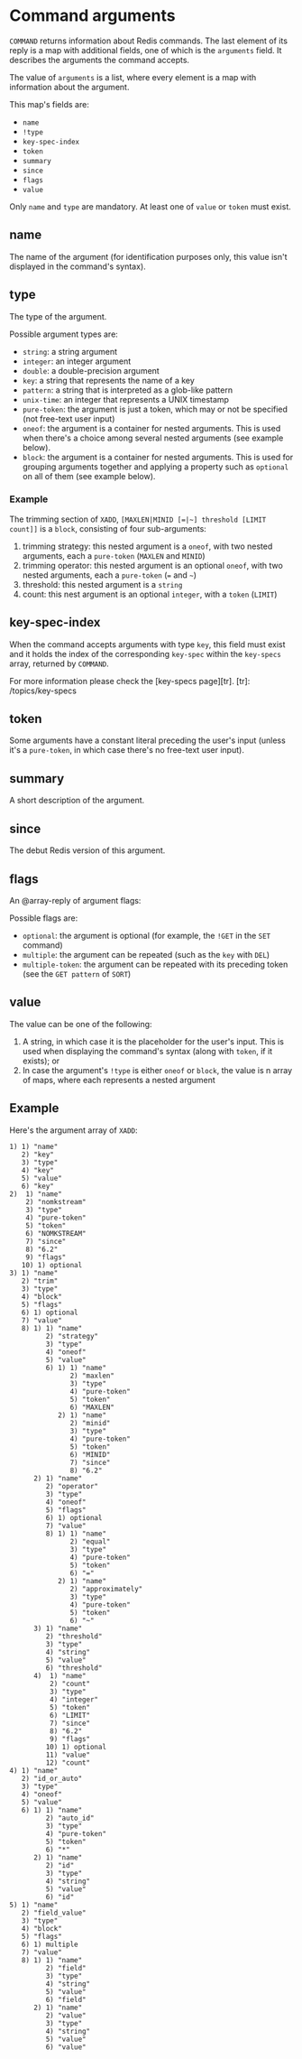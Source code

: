 # Command arguments

`COMMAND` returns information about Redis commands.
The last element of its reply is a map with additional fields, one of which is the `arguments` field.
It describes the arguments the command accepts.

The value of `arguments` is a list, where every element is a map with information about the argument.

This map's fields are:

 - `name`
 - `!type`
 - `key-spec-index`
 - `token`
 - `summary`
 - `since`
 - `flags`
 - `value`

Only `name` and `type` are mandatory. At least one of `value` or `token` must exist.

## name

The name of the argument (for identification purposes only, this value isn't displayed in the command's syntax).

## type

The type of the argument.

Possible argument types are:

 - `string`: a string argument
 - `integer`: an integer argument
 - `double`: a double-precision argument
 - `key`: a string that represents the name of a key
 - `pattern`: a string that is interpreted as a glob-like pattern
 - `unix-time`: an integer that represents a UNIX timestamp
 - `pure-token`: the argument is just a token, which may or not be specified (not free-text user input)
 - `oneof`: the argument is a container for nested arguments. This is used when there's a choice among several nested arguments (see example below).
 - `block`: the argument is a container for nested arguments. This is used for grouping arguments together and applying a property such as `optional` on all of them (see example below).

### Example

The trimming section of `XADD`, `[MAXLEN|MINID [=|~] threshold [LIMIT count]]` is a `block`, consisting of four sub-arguments:

1. trimming strategy: this nested argument is a `oneof`, with two nested arguments, each a `pure-token` (`MAXLEN` and `MINID`)
2. trimming operator: this nested argument is an optional `oneof`, with two nested arguments, each a `pure-token` (`=` and `~`)
3. threshold: this nested argument is a `string`
4. count: this nest argument is an optional `integer`, with a `token` (`LIMIT`)

## key-spec-index

When the command accepts arguments with type `key`, this field must exist and it holds the index of the corresponding `key-spec` within the `key-specs` array, returned by `COMMAND`.

For more information please check the [key-specs page][tr].
[tr]: /topics/key-specs

## token

Some arguments have a constant literal preceding the user's input (unless it's a `pure-token`, in which case there's no free-text user input).

## summary

A short description of the argument.

## since

The debut Redis version of this argument.

## flags

An @array-reply of argument flags:

Possible flags are:

 - `optional`: the argument is optional (for example, the `!GET` in the `SET` command)
 - `multiple`: the argument can be repeated (such as the `key` with `DEL`)
 - `multiple-token`: the argument can be repeated with its preceding token (see the `GET pattern` of `SORT`)

## value

The value can be one of the following:

1. A string, in which case it is the placeholder for the user's input. This is used when displaying the command's syntax (along with `token`, if it exists); or
2. In case the argument's `!type` is either `oneof` or `block`, the value is n array of maps, where each represents a nested argument

## Example

Here's the argument array of `XADD`:

```
1) 1) "name"
   2) "key"
   3) "type"
   4) "key"
   5) "value"
   6) "key"
2)  1) "name"
    2) "nomkstream"
    3) "type"
    4) "pure-token"
    5) "token"
    6) "NOMKSTREAM"
    7) "since"
    8) "6.2"
    9) "flags"
   10) 1) optional
3) 1) "name"
   2) "trim"
   3) "type"
   4) "block"
   5) "flags"
   6) 1) optional
   7) "value"
   8) 1) 1) "name"
         2) "strategy"
         3) "type"
         4) "oneof"
         5) "value"
         6) 1) 1) "name"
               2) "maxlen"
               3) "type"
               4) "pure-token"
               5) "token"
               6) "MAXLEN"
            2) 1) "name"
               2) "minid"
               3) "type"
               4) "pure-token"
               5) "token"
               6) "MINID"
               7) "since"
               8) "6.2"
      2) 1) "name"
         2) "operator"
         3) "type"
         4) "oneof"
         5) "flags"
         6) 1) optional
         7) "value"
         8) 1) 1) "name"
               2) "equal"
               3) "type"
               4) "pure-token"
               5) "token"
               6) "="
            2) 1) "name"
               2) "approximately"
               3) "type"
               4) "pure-token"
               5) "token"
               6) "~"
      3) 1) "name"
         2) "threshold"
         3) "type"
         4) "string"
         5) "value"
         6) "threshold"
      4)  1) "name"
          2) "count"
          3) "type"
          4) "integer"
          5) "token"
          6) "LIMIT"
          7) "since"
          8) "6.2"
          9) "flags"
         10) 1) optional
         11) "value"
         12) "count"
4) 1) "name"
   2) "id_or_auto"
   3) "type"
   4) "oneof"
   5) "value"
   6) 1) 1) "name"
         2) "auto_id"
         3) "type"
         4) "pure-token"
         5) "token"
         6) "*"
      2) 1) "name"
         2) "id"
         3) "type"
         4) "string"
         5) "value"
         6) "id"
5) 1) "name"
   2) "field_value"
   3) "type"
   4) "block"
   5) "flags"
   6) 1) multiple
   7) "value"
   8) 1) 1) "name"
         2) "field"
         3) "type"
         4) "string"
         5) "value"
         6) "field"
      2) 1) "name"
         2) "value"
         3) "type"
         4) "string"
         5) "value"
         6) "value"
```

